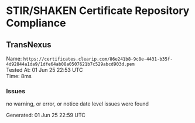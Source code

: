 # STIR/SHAKEN Certificate Repository Compliance

## TransNexus

Name: `https://certificates.clearip.com/86e241b8-9c8e-4431-b35f-4d92844a1da9/1dfe64ab08a0507621b7c529abcd903d.pem`\
Tested At: 01 Jun 25 22:53 UTC\
Time: 8ms

### Issues

no warning, or error, or notice date level issues were found

Generated: 01 Jun 25 22:59 UTC